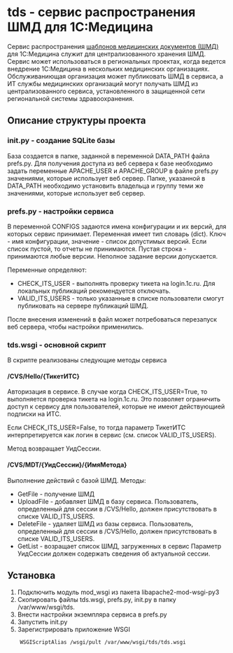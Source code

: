 # tds - сервис распространения ШМД для 1С:Медицина

Сервис распространения [шаблонов медицинских документов (ШМД)](https://solutions.1c.ru/catalog/clinic/emr) для 1С:Медицина служит для централизованного хранения ШМД. 
Сервис может использоваться в региональных проектах, когда ведется внедрение 1С:Медицина в нескольких медицинских организациях. Обслуживаниющая организация может публиковать ШМД в 
сервиса, а ИТ службы медицинских организаций могут получать ШМД из централизованного сервиса, установленного в защищенной сети региональной системы здравоохранения.

## Описание структуры проекта
### init.py - создание SQLite базы

База создается в папке, заданной в переменной DATA_PATH файла prefs.py. Для получения доступа из веб сервера к базе необходимо задать переменные APACHE_USER и APACHE_GROUP в файле prefs.py значениями, которые использует веб сервер. Папке, указанной в DATA_PATH необходимо установить владельца и группу теми же значениями, 
которые использует веб сервер.

### prefs.py - настройки сервиса 
В переменной  CONFIGS задаются имена конфигурации и их версий, для которых сервис принимает. Переменная имеет тип словарь (dict). 
Ключ - имя конфигурации, значение - список допустимых версий. Если список пустой, то отчеты не принимаются. Пустая строка - принимаются любые версии. Неполное задание версии допускается.

Переменные определяют:
- CHECK_ITS_USER - выполнять проверку тикета на login.1c.ru. Для локальных публикаций рекомендуется отключать.
- VALID_ITS_USERS - только указанные в списке пользователи смогут публиковать на сервере публикаций ШМД.

После внесения изменений в файл может потребоваться перезапуск веб сервера, чтобы настройки применились.

### tds.wsgi - основной скрипт
В скрипте реализованы следующие методы сервиса
#### /CVS/Hello/{ТикетИТС}
Авторизация в сервисе. В случае когда CHECK_ITS_USER=True, то выполняется проверка тикета на login.1c.ru. Это позволяет ограничить доступ к сервису для пользователей, 
которые не имеют действующией подписки на ИТС. 

Если CHECK_ITS_USER=False, то тогда параметр ТикетИТС интерпретируется как логин в сервис (см. список VALID_ITS_USERS). 

Метод возвращает УидСессии. 
 
#### /CVS/MDT/{УидСессии}/{ИмяМетода}
Выполнение действий с базой ШМД. Методы: 
- GetFile - получение ШМД
- UploadFile - добавляет ШМД в базу сервиса. Пользователь, определенный для сессии в /CVS/Hello, должен присутствовать в списке VALID_ITS_USERS.
- DeleteFile - удаляет ШМД из базы сервиса. Пользователь, определенный для сессии в /CVS/Hello, должен присутствовать в списке VALID_ITS_USERS.
- GetList - возращает список ШМД, загруженных в сервис
Параметр УидСессии должен содержать сведения об актуальной сессии.

## Установка
1) Подключить модуль mod_wsgi из пакета libapache2-mod-wsgi-py3
2) Скопировать файлы tds.wsgi, prefs.py, init.py в папку /var/www/wsgi/tds.
3) Внести настройки экземпляра сервиса в prefs.py
4) Запустить init.py
5) Зарегистрировать приложение WSGI
```
	WSGIScriptAlias /wsgi/pult /var/www/wsgi/tds/tds.wsgi
```

